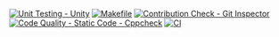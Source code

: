 [![Unit Testing - Unity](https://github.com/garlapatisrinu1228/M1_Bank-roll-management-system/actions/workflows/unity.yml/badge.svg)](https://github.com/garlapatisrinu1228/M1_Bank-roll-management-system/actions/workflows/unity.yml)
[![Makefile](https://github.com/garlapatisrinu1228/M1_Bank-roll-management-system/actions/workflows/Makefile.yml/badge.svg)](https://github.com/garlapatisrinu1228/M1_Bank-roll-management-system/actions/workflows/Makefile.yml)
[![Contribution Check - Git Inspector](https://github.com/garlapatisrinu1228/M1_Bank-roll-management-system/actions/workflows/gitinspector.yml/badge.svg)](https://github.com/garlapatisrinu1228/M1_Bank-roll-management-system/actions/workflows/gitinspector.yml)
[![Code Quality - Static Code - Cppcheck](https://github.com/garlapatisrinu1228/M1_Bank-roll-management-system/actions/workflows/cppcheck.yml/badge.svg)](https://github.com/garlapatisrinu1228/M1_Bank-roll-management-system/actions/workflows/cppcheck.yml)
[![CI](https://github.com/garlapatisrinu1228/M1_Bank-roll-management-system/actions/workflows/main.yml/badge.svg)](https://github.com/garlapatisrinu1228/M1_Bank-roll-management-system/actions/workflows/main.yml)
